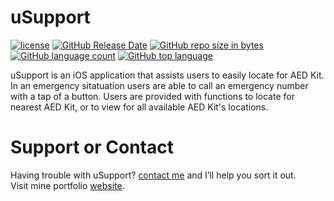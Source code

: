 # uSupport
[![license](https://img.shields.io/github/license/mashape/apistatus.svg)](https://github.com/JDesignEra/uSupport/blob/master/LICENSE)
[![GitHub Release Date](https://img.shields.io/github/release-date/JDesignEra/uSupport.svg)](https://github.com/JDesignEra/uSupport)
[![GitHub repo size in bytes](https://img.shields.io/github/repo-size/JDesignEra/uSupport.svg)](https://github.com/JDesignEra/uSupport)
[![GitHub language count](https://img.shields.io/github/languages/count/JDesignEra/uSupport.svg)](https://github.com/JDesignEra/uSupport)
[![GitHub top language](https://img.shields.io/github/languages/top/JDesignEra/uSupport.svg)](https://github.com/JDesignEra/uSupport)


uSupport is an iOS application that assists users to easily locate for AED Kit. In an emergency sitatuation users are able to call an emergency number with a tap of a button. Users are provided with functions to locate for nearest AED Kit, or to view for all available AED Kit's locations.

# Support or Contact
Having trouble with uSupport? [contact me](mailto:joel.jdesignera@gmail.com) and I’ll help you sort it out.  
Visit mine portfolio [website](https://jdesignera.com).
